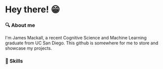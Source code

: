 # Hey there! :grin:

### :mag:  About me
I'm James Mackall, a recent Cognitive Science and Machine Learning graduate from UC San Diego.  This github is somewhere for me to store and showcase my projects.

### :abacus:  Skills
![<Jupyter>](https://img.shields.io/badge/<Jupyter>-<Orange>?style=for-the-badge&logo=<Jupyter>&logoColor=<Orange>)
